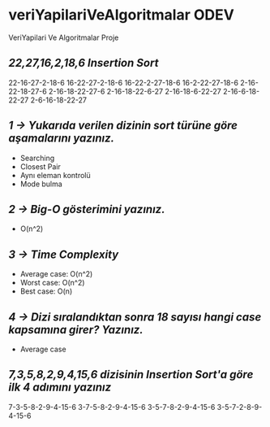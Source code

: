 # veriYapilariVeAlgoritmalar ODEV
VeriYapilari Ve Algoritmalar Proje

## *22,27,16,2,18,6 Insertion Sort* 

 22-16-27-2-18-6
 16-22-27-2-18-6
 16-22-2-27-18-6
 16-2-22-27-18-6
 2-16-22-18-27-6
 2-16-18-22-27-6
 2-16-18-22-6-27
 2-16-18-6-22-27
 2-16-6-18-22-27
 2-6-16-18-22-27

## *1 -> Yukarıda verilen dizinin sort türüne göre aşamalarını yazınız.*
* Searching
* Closest Pair
* Aynı eleman kontrolü
* Mode bulma

## *2 -> Big-O gösterimini yazınız.*
* O(n^2)

## *3 -> Time Complexity*
* Average case: O(n^2)
* Worst case: O(n^2)
* Best case: O(n)

## *4 -> Dizi sıralandıktan sonra 18 sayısı hangi case kapsamına girer? Yazınız.*
* Average case

## *7,3,5,8,2,9,4,15,6 dizisinin Insertion Sort'a göre ilk 4 adımını yazınız*
7-3-5-8-2-9-4-15-6
3-7-5-8-2-9-4-15-6
3-5-7-8-2-9-4-15-6
3-5-7-2-8-9-4-15-6
